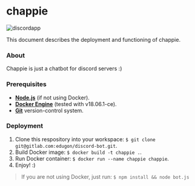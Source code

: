 # chappie
![discordapp](https://discordapp.com/api/guilds/222078108977594368/embed.png)

This document describes the deployment and functioning of chappie.

### About
Chappie is just a chatbot for discord servers :)

### Prerequisites
- **[Node.js](https://nodejs.org/en/download/)** (if not using Docker).
- **[Docker Engine](https://docs.docker.com/engine/)** (tested with v18.06.1-ce).
- **[Git](https://git-scm.com/downloads)** version-control system.

### Deployment
1. Clone this respository into your workspace: ``$ git clone git@gitlab.com:edugon/discord-bot.git``.
2. Build Docker image: ``$ docker build -t chappie .``.
3. Run Docker container: ``$ docker run --name chappie chappie``.
4. Enjoy! :)

> If you are not using Docker, just run: ``$ npm install && node bot.js``